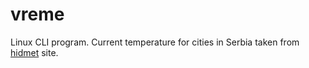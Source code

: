 # vreme
Linux CLI program.
Current temperature for cities in Serbia taken from [hidmet](http://www.hidmet.gov.rs/latin/osmotreni/index.php) site.

